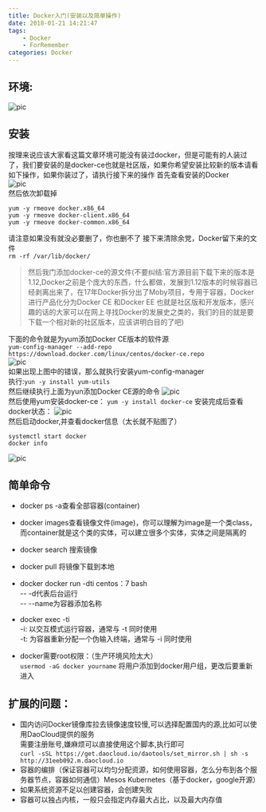 ```yaml
---
title: Docker入门(安装以及简单操作)
date: 2018-01-21 14:21:47
tags:
    - Docker
    - ForRemember
categories: Docker
---
```


## 环境:  
![pic](1.png)
## 安装
按理来说应该大家看这篇文章环境可能没有装过docker，但是可能有的人装过了，我们要安装的是docker-ce也就是社区版，如果你希望安装比较新的版本请看如下操作，如果你装过了，请执行接下来的操作
首先查看安装的Docker  
![pic](2.png)  
然后依次卸载掉
```
yum -y rmeove docker.x86_64
yum -y rmeove docker-client.x86_64
yum -y rmeove docker-common.x86_64
```
请注意如果没有就没必要删了，你也删不了
接下来清除余党，Docker留下来的文件  
`rm -rf /var/lib/docker/`
>然后我门添加docker-ce的源文件(不要纠结:官方源目前下载下来的版本是1.12,Docker之前是个庞大的东西，什么都做，发展到1.12版本的时候容器已经剥离出来了，在17年Docker拆分出了Moby项目，专用于容器，Docker进行产品化分为Docker CE 和Docker EE 也就是社区版和开发版本，感兴趣的话的大家可以在网上寻找Docker的发展史之类的，我们的目的就是要下载一个相对新的社区版本，应该讲明白目的了吧)

下面的命令就是为yum添加Docker CE版本的软件源  
`yum-config-manager --add-repo https://download.docker.com/linux/centos/docker-ce.repo`   
![pic](3.png)  
如果出现上图中的错误，那么就执行安装yum-config-manager  
执行:`yun -y install yum-utils`  
然后继续执行上面为yun添加Docker CE源的命令
![pic](4.png)  
然后使用yum安装docker-ce：
`yum -y install docker-ce`
安装完成后查看docker状态：
![pic](5.png)  
然后启动docker,并查看docker信息（太长就不贴图了）
```
systemctl start docker
docker info
```
![pic](6.jpeg)  
## 简单命令
* docker ps -a查看全部容器(container)
* docker images查看镜像文件(image)，你可以理解为image是一个类class，而container就是这个类的实体，可以建立很多个实体，实体之间是隔离的
* docker search 搜索镜像
* docker pull 将镜像下载到本地
* docker docker run -dti centos：7 bash  
    -- -d代表后台运行  
    -- --name为容器添加名称
* docker exec -ti  
-i: 以交互模式运行容器，通常与 -t 同时使用  
-t: 为容器重新分配一个伪输入终端，通常与 -i 同时使用

* docker需要root权限：（生产环境风险太大）  
`usermod -aG docker yourname` 将用户添加到docker用户组，更改后要重新进入

## 扩展的问题：
* 国内访问Docker镜像库拉去镜像速度较慢,可以选择配置国内的源,比如可以使用DaoCloud提供的服务  
需要注册账号,嫌麻烦可以直接使用这个脚本,执行即可  
`curl -sSL https://get.daocloud.io/daotools/set_mirror.sh | sh -s http://31eeb092.m.daocloud.io`
* 容器的编排（保证容器可以均匀分配资源，如何使用容器，怎么分布到各个服务器节点，容器如何通信）Mesos Kubernetes（基于docker，google开源）
* 如果系统资源不足以创建容器，会创建失败
* 容器可以独占内核，一般只会指定内存最大占比，以及最大内存值

